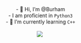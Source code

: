 <div class="description" align="center">
- 👋 Hi, I’m @Burham<br/>
- I am proficient in <code>Python3</code><br/>
- 🌱 I’m currently learning <code>C++</code><br/><br/>
</div>

<div class="image" align="center">
    <img src="https://github-readme-stats.vercel.app/api?username=Bur-Ham&show_icons=true&theme=radical"></img>
    <img src-"https://discord.c99.nl/widget/theme-3/495099741621846016.png"></img>
</div>

<!---
Bur-ham/Bur-ham is a ✨ special ✨ repository because its `README.md` (this file) appears on your GitHub profile.
You can click the Preview link to take a look at your changes.
--->
